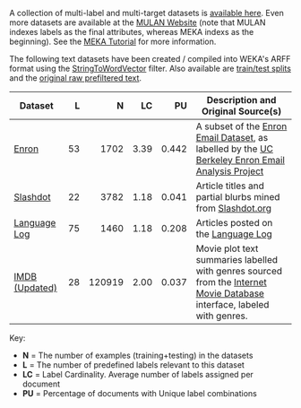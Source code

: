 A collection of multi-label and multi-target datasets is 
[available here](https://sourceforge.net/projects/meka/files/Datasets/).
Even more datasets are available at the [MULAN Website](http://mulan.sourceforge.net/datasets.html) 
(note that MULAN indexes labels as the final attributes, whereas MEKA indexs as the beginning). 
See the [MEKA Tutorial](https://sourceforge.net/projects/meka/files/meka-1.9.1/Tutorial.pdf) 
for more information.

The following text datasets have been created / compiled into WEKA's ARFF format 
using the [StringToWordVector](http://weka.sourceforge.net/doc/weka/filters/unsupervised/attribute/StringToWordVector.html) 
filter. Also available are [train/test splits](https://sourceforge.net/projects/meka/files/Datasets/Train-test%20Splits) 
and the [original raw prefiltered text](https://sourceforge.net/projects/meka/files/Datasets/Prefiltered/).

Dataset         | L   | N      | LC   | PU    |Description and Original Source(s)
----------------|----:|-------:|-----:|------:|----------------------------------
[Enron](http://sourceforge.net/projects/meka/files/Datasets/ENRON-F.arff/download) | 53  |   1702 | 3.39 | 0.442 | A subset of the [Enron Email Dataset](http://www-2.cs.cmu.edu/~enron/), as labelled by the [UC Berkeley Enron Email Analysis Project](http://bailando.sims.berkeley.edu/enron_email.html)
[Slashdot](http://sourceforge.net/projects/meka/files/Datasets/SLASHDOT-F.arff/download) | 22  |   3782 | 1.18 | 0.041 | Article titles and partial blurbs mined from [Slashdot.org](http://slashdot.org/search.pl)
[Language Log](http://sourceforge.net/projects/meka/files/Datasets/LLOG-F.arff/download) | 75  |   1460 | 1.18 | 0.208 | Articles posted on the [Language Log](http://languagelog.ldc.upenn.edu/nll/)
[IMDB (Updated)](http://sourceforge.net/projects/meka/files/Datasets/IMDB-F.arff/download) | 28  | 120919 | 2.00 | 0.037 | Movie plot text summaries labelled with genres sourced from the [Internet Movie Database](http://www.imdb.com/interfaces#plain) interface, labeled with genres.

Key:

* **N** = The number of examples (training+testing) in the datasets
* **L** = The number of predefined labels relevant to this dataset
* **LC** = Label Cardinality. Average number of labels assigned per document
* **PU** = Percentage of documents with Unique label combinations